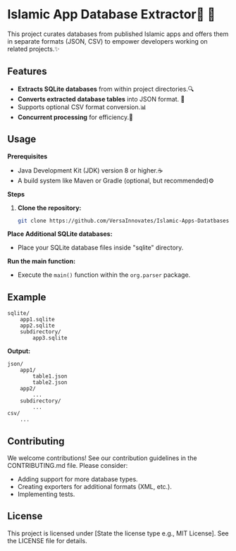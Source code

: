 <h1>Islamic App Database Extractor🕌 💾</h1>

<p>This project curates databases from published Islamic apps and offers them in separate formats (JSON, CSV) to empower developers working on related projects.✨</p>

<h2>Features</h2>

* <strong>Extracts SQLite databases</strong> from within project directories.🔍
* <strong>Converts extracted database tables</strong> into JSON format. 🔄
* Supports optional CSV format conversion.📊
* <strong>Concurrent processing</strong> for efficiency.🚀

<h2>Usage</h2>

**Prerequisites**

* Java Development Kit (JDK) version 8 or higher.☕
* A build system like Maven or Gradle (optional, but recommended)⚙️

**Steps**

1. <strong>Clone the repository:</strong>
   ```bash
   git clone https://github.com/VersaInnovates/Islamic-Apps-Datatbases.git

**Place Additional SQLite databases:**

* Place your SQLite database files inside "sqlite" directory.

**Run the main function:**

* Execute the `main()` function within the `org.parser` package.

<h2>Example</h2>

<pre><code>sqlite/
    app1.sqlite
    app2.sqlite
    subdirectory/
        app3.sqlite
</code></pre>

<p><strong>Output:</strong></p>

<pre><code>json/
    app1/
        table1.json
        table2.json 
    app2/
        ...
    subdirectory/
        ...
csv/ 
    ... 
</code></pre>

<h2>Contributing</h2>

<p>We welcome contributions! See our contribution guidelines in the CONTRIBUTING.md file. Please consider:</p>

* Adding support for more database types.
* Creating exporters for additional formats (XML, etc.).
* Implementing tests.

<h2>License</h2>

This project is licensed under [State the license type e.g.,  MIT License].  See the LICENSE file for details.
